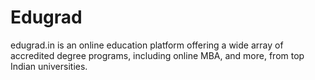 # Edugrad
edugrad.in is an online education platform offering a wide array of accredited degree programs, including online MBA, and more, from top Indian universities.
